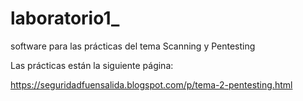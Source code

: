# laboratorio1_
software para las prácticas del tema Scanning y Pentesting

Las prácticas están la siguiente página:


https://seguridadfuensalida.blogspot.com/p/tema-2-pentesting.html
